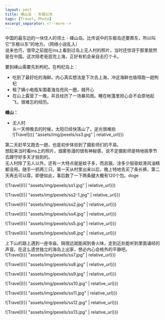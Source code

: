 ```yaml
---
layout: post
title: 嵊山岛 - 东极以东
tags: [Travel, Photo]
excerpt_separator: <!--more-->
---
```


中国的最东边的一块住人的领土 - 嵊山岛。比传说中的东极岛还要靠东，所以叫它“东极以东”的地方。（网络小说乱入）  
说来也巧，很早之前就在ins上看到过岛上无人村的照片，当时还惊讶于那里居然是在中国。这次陪老爸逛完上海，正好有机会亲自去打个卡。
<!--more-->
要到嵊山需要先到枸杞。在枸杞岛上：
* 吃到了最好吃的海鲜。内心真实想法是下次去上海，冲这海鲜也值得跑一趟枸杞  
* 租了辆小电瓶车围着海岛兜风一圈，贼开心    
* 在山上露营了一晚，并且经历了一场暴风雨。睡在帐篷里担心会不会原地起飞，很难忘的经历。  
  
  
__嵊山：__ 

* 无人村  
头一天傍晚去的时候，太阳已经快落山了，逆光很难拍  
![Travel]({{ "assets/img/pexels/ss3.jpg" | relative_url}})

第二天赶早又跑去一趟，也是初步体验到了摄影师们的不易。  
想起来当时看ins上的照片，烟雾弥漫的很有神秘感，说不定摄影师是特地挑季节去蹲守好多天才拍到的。   
无人村除了无人以外，还有一大特点就是蚊子多，而且狠。涂多少层驱蚊液风油精都没用。随手一抓两三只。第一天从村里出来以后，晚上特地去买了条长裤，第二天再去可以穿。即便如此，事后数了一下两条腿大概有120个包。doge  
  
![Travel]({{ "assets/img/pexels/ss1.jpg" | relative_url}})


![Travel]({{ "assets/img/pexels/ss2-1.jpg" | relative_url}})


![Travel]({{ "assets/img/pexels/ss2.jpg" | relative_url}})



![Travel]({{ "assets/img/pexels/ss4.jpg" | relative_url}})


![Travel]({{ "assets/img/pexels/ss5.jpg" | relative_url}})


![Travel]({{ "assets/img/pexels/ss6.jpg" | relative_url}})

上下山的路上遇到一座寺庙，隔很远就能闻到香火味，走到近处能听到里面诵经的声音。在这么遗世独立的海岛上出家，想必内心会格外的平静吧。  
![Travel]({{ "assets/img/pexels/ss7.jpg" | relative_url}})


![Travel]({{ "assets/img/pexels/ss8.jpg" | relative_url}})


![Travel]({{ "assets/img/pexels/ss9.jpg" | relative_url}})


![Travel]({{ "assets/img/pexels/ss10.jpg" | relative_url}})


![Travel]({{ "assets/img/pexels/ss11.jpg" | relative_url}})


![Travel]({{ "assets/img/pexels/ss12.jpg" | relative_url}})


![Travel]({{ "assets/img/pexels/ss13.jpg" | relative_url}})
